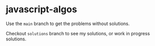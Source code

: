 # javascript-algos
Use the `main` branch to get the problems without solutions.

Checkout `solutions` branch to see my solutions, or work in progress solutions.